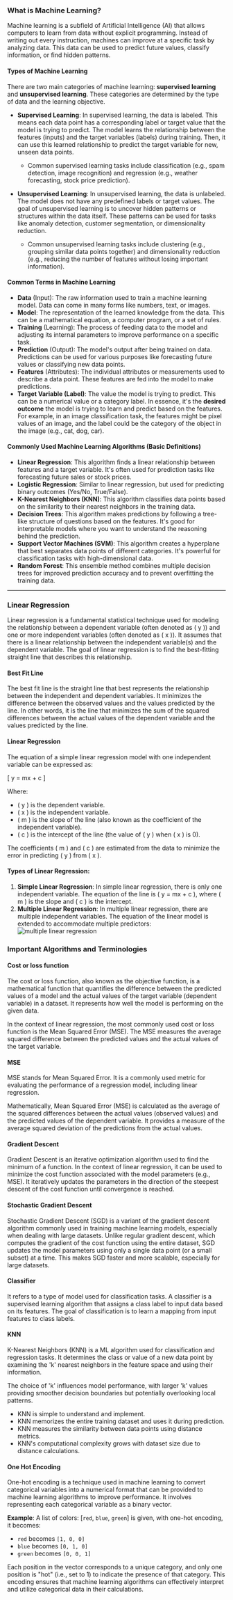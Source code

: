 ### What is Machine Learning?
Machine learning is a subfield of Artificial Intelligence (AI) that allows computers to learn from data without explicit programming.  Instead of writing out every instruction, machines can improve at a specific task by analyzing data. This data can be used to predict future values, classify information, or find hidden patterns.

#### Types of Machine Learning
There are two main categories of machine learning: **supervised learning** and **unsupervised learning**. These categories are determined by the type of data and the learning objective.
* **Supervised Learning**: In supervised learning, the data is labeled. This means each data point has a corresponding label or target value that the model is trying to predict. The model learns the relationship between the features (inputs) and the target variables (labels) during training. Then, it can use this learned relationship to predict the target variable for new, unseen data points. 
    * Common supervised learning tasks include classification (e.g., spam detection, image recognition) and regression (e.g., weather forecasting, stock price prediction).

* **Unsupervised Learning**: In unsupervised learning, the data is unlabeled. The model does not have any predefined labels or target values. The goal of unsupervised learning is to uncover hidden patterns or structures within the data itself. These patterns can be used for tasks like anomaly detection, customer segmentation, or dimensionality reduction.
    * Common unsupervised learning tasks include clustering (e.g., grouping similar data points together) and dimensionality reduction (e.g., reducing the number of features without losing important information).

#### Common Terms in Machine Learning
* **Data** (Input): The raw information used to train a machine learning model. Data can come in many forms like numbers, text, or images.
* **Model**:  The representation of the learned knowledge from the data. This can be a mathematical equation, a computer program, or a set of rules. 
* **Training** (Learning): The process of feeding data to the model and adjusting its internal parameters to improve performance on a specific task. 
* **Prediction** (Output):  The model's output after being trained on data. Predictions can be used for various purposes like forecasting future values or classifying new data points.
* **Features** (Attributes):  The individual attributes or measurements used to describe a data point.  These features are fed into the model to make predictions.
* **Target Variable (Label)**:  The value the model is trying to predict. This can be a numerical value or a category label. In essence, it's the **desired outcome** the model is trying to learn and predict based on the features. For example, in an image classification task, the features might be pixel values of an image, and the label could be the category of the object in the image (e.g., cat, dog, car).

#### Commonly Used Machine Learning Algorithms (Basic Definitions)
* **Linear Regression**: This algorithm finds a linear relationship between features and a target variable. It's often used for prediction tasks like forecasting future sales or stock prices.
* **Logistic Regression**: Similar to linear regression, but used for predicting binary outcomes (Yes/No, True/False). 
* **K-Nearest Neighbors (KNN)**: This algorithm classifies data points based on the similarity to their nearest neighbors in the training data.
* **Decision Trees**: This algorithm makes predictions by following a tree-like structure of questions based on the features. It's good for interpretable models where you want to understand the reasoning behind the prediction.
* **Support Vector Machines (SVM)**: This algorithm creates a hyperplane that best separates data points of different categories. It's powerful for classification tasks with high-dimensional data.
* **Random Forest**: This ensemble method combines multiple decision trees for improved prediction accuracy and to prevent overfitting the training data.

---
### Linear Regression
Linear regression is a fundamental statistical technique used for modeling the relationship between a dependent variable (often denoted as \( y \)) and one or more independent variables (often denoted as \( x \)). It assumes that there is a linear relationship between the independent variable(s) and the dependent variable. The goal of linear regression is to find the best-fitting straight line that describes this relationship.

#### Best Fit Line
The best fit line is the straight line that best represents the relationship between the independent and dependent variables. It minimizes the difference between the observed values and the values predicted by the line. In other words, it is the line that minimizes the sum of the squared differences between the actual values of the dependent variable and the values predicted by the line.

#### Linear Regression
The equation of a simple linear regression model with one independent variable can be expressed as:

\[ y = mx + c \]

Where:
- \( y \) is the dependent variable.
- \( x \) is the independent variable.
- \( m \) is the slope of the line (also known as the coefficient of the independent variable).
- \( c \) is the intercept of the line (the value of \( y \) when \( x \) is 0).

The coefficients \( m \) and \( c \) are estimated from the data to minimize the error in predicting \( y \) from \( x \).

#### Types of Linear Regression:
1. **Simple Linear Regression**: In simple linear regression, there is only one independent variable. The equation of the line is \( y = mx + c \), where \( m \) is the slope and \( c \) is the intercept.
2. **Multiple Linear Regression**: In multiple linear regression, there are multiple independent variables. The equation of the linear model is extended to accommodate multiple predictors:
![multiple linear regression](https://imgur.com/Vloky0u.png)

### Important Algorithms and Terminologies

#### Cost or loss function
The cost or loss function, also known as the objective function, is a mathematical function that quantifies the difference between the predicted values of a model and the actual values of the target variable (dependent variable) in a dataset. It represents how well the model is performing on the given data.

In the context of linear regression, the most commonly used cost or loss function is the Mean Squared Error (MSE). The MSE measures the average squared difference between the predicted values and the actual values of the target variable.

#### MSE
MSE stands for Mean Squared Error. It is a commonly used metric for evaluating the performance of a regression model, including linear regression.

Mathematically, Mean Squared Error (MSE) is calculated as the average of the squared differences between the actual values (observed values) and the predicted values of the dependent variable. It provides a measure of the average squared deviation of the predictions from the actual values.

#### Gradient Descent
Gradient Descent is an iterative optimization algorithm used to find the minimum of a function. In the context of linear regression, it can be used to minimize the cost function associated with the model parameters (e.g., MSE). It iteratively updates the parameters in the direction of the steepest descent of the cost function until convergence is reached.

#### Stochastic Gradient Descent 
Stochastic Gradient Descent (SGD) is a variant of the gradient descent algorithm commonly used in training machine learning models, especially when dealing with large datasets. Unlike regular gradient descent, which computes the gradient of the cost function using the entire dataset, SGD updates the model parameters using only a single data point (or a small subset) at a time. This makes SGD faster and more scalable, especially for large datasets.

#### Classifier
It refers to a type of model used for classification tasks. A classifier is a supervised learning algorithm that assigns a class label to input data based on its features. The goal of classification is to learn a mapping from input features to class labels.


#### KNN
K-Nearest Neighbors (KNN) is a ML algorithm used for classification and regression tasks. It determines the class or value of a new data point by examining the 'k' nearest neighbors in the feature space and using their information. 

The choice of 'k' influences model performance, with larger 'k' values providing smoother decision boundaries but potentially overlooking local patterns.
- KNN is simple to understand and implement.
- KNN memorizes the entire training dataset and uses it during prediction.
- KNN measures the similarity between data points using distance metrics.
- KNN's computational complexity grows with dataset size due to distance calculations. 

#### One Hot Encoding
One-hot encoding is a technique used in machine learning to convert categorical variables into a numerical format that can be provided to machine learning algorithms to improve performance. It involves representing each categorical variable as a binary vector.

**Example**: A list of colors: [`red`, `blue`, `green`] is given, with one-hot encoding, it becomes:
- `red` becomes `[1, 0, 0]`
- `blue` becomes `[0, 1, 0]`
- `green` becomes `[0, 0, 1]`

Each position in the vector corresponds to a unique category, and only one position is "hot" (i.e., set to 1) to indicate the presence of that category. This encoding ensures that machine learning algorithms can effectively interpret and utilize categorical data in their calculations.